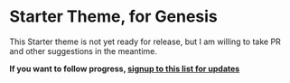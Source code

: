 # Starter Theme, for Genesis
This Starter theme is not yet ready for release, but I am willing to take PR and other suggestions in the meantime.

**If you want to follow progress, <a href="https://calvinkoepke.com/genesis-starter-theme">signup to this list for updates</a>**
